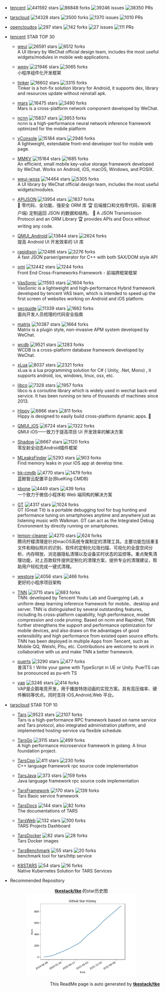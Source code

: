 
+ [tencent](https://github.com/tencent)
![441592 stars](https://img.shields.io/badge/Stars-441592-green)
![86848 forks](https://img.shields.io/badge/Forks-86848-green)
![39246 issues](https://img.shields.io/badge/Issues-39246-green)
![38350 PRs](https://img.shields.io/badge/PRs-38350-green)

+ [tarscloud](https://github.com/tarscloud)
![14328 stars](https://img.shields.io/badge/Stars-14328-green)
![3500 forks](https://img.shields.io/badge/Forks-3500-green)
![1370 issues](https://img.shields.io/badge/Issues-1370-green)
![1010 PRs](https://img.shields.io/badge/PRs-1010-green)

+ [opencloudos](https://github.com/opencloudos)
![297 stars](https://img.shields.io/badge/Stars-297-green)
![142 forks](https://img.shields.io/badge/Forks-142-green)
![27 issues](https://img.shields.io/badge/Issues-27-green)
![111 PRs](https://img.shields.io/badge/PRs-111-green)



+ [tencent](https://github.com/tencent) STAR TOP 30
    
    + [weui](https://github.com/tencent/weui) 
    ![26591 stars](https://img.shields.io/badge/Stars-26591-green)
    ![6512 forks](https://img.shields.io/badge/Forks-6512-green)  
    A UI library by WeChat official design team, includes the most useful widgets/modules in mobile web applications.
    
    + [wepy](https://github.com/tencent/wepy) 
    ![21946 stars](https://img.shields.io/badge/Stars-21946-green)
    ![3065 forks](https://img.shields.io/badge/Forks-3065-green)  
    小程序组件化开发框架
    
    + [tinker](https://github.com/tencent/tinker) 
    ![16602 stars](https://img.shields.io/badge/Stars-16602-green)
    ![3315 forks](https://img.shields.io/badge/Forks-3315-green)  
    Tinker is a hot-fix solution library for Android, it supports dex, library and resources update without reinstall apk.
    
    + [mars](https://github.com/tencent/mars) 
    ![16475 stars](https://img.shields.io/badge/Stars-16475-green)
    ![3490 forks](https://img.shields.io/badge/Forks-3490-green)  
    Mars is a cross-platform network component  developed by WeChat.
    
    + [ncnn](https://github.com/tencent/ncnn) 
    ![15837 stars](https://img.shields.io/badge/Stars-15837-green)
    ![3653 forks](https://img.shields.io/badge/Forks-3653-green)  
    ncnn is a high-performance neural network inference framework optimized for the mobile platform
    
    + [vConsole](https://github.com/tencent/vConsole) 
    ![15184 stars](https://img.shields.io/badge/Stars-15184-green)
    ![2946 forks](https://img.shields.io/badge/Forks-2946-green)  
    A lightweight, extendable front-end developer tool for mobile web page.
    
    + [MMKV](https://github.com/tencent/MMKV) 
    ![15164 stars](https://img.shields.io/badge/Stars-15164-green)
    ![1685 forks](https://img.shields.io/badge/Forks-1685-green)  
    An efficient, small mobile key-value storage framework developed by WeChat. Works on Android, iOS, macOS, Windows, and POSIX.
    
    + [weui-wxss](https://github.com/tencent/weui-wxss) 
    ![14464 stars](https://img.shields.io/badge/Stars-14464-green)
    ![5305 forks](https://img.shields.io/badge/Forks-5305-green)  
    A UI library by WeChat official design team, includes the most useful widgets/modules.
    
    + [APIJSON](https://github.com/tencent/APIJSON) 
    ![13954 stars](https://img.shields.io/badge/Stars-13954-green)
    ![1837 forks](https://img.shields.io/badge/Forks-1837-green)  
    🚀 零代码、全功能、强安全 ORM 库 🏆 后端接口和文档零代码，前端(客户端) 定制返回 JSON 的数据和结构。 🚀 A JSON Transmission Protocol and an ORM Library  🏆 provides APIs and Docs without writing any code.
    
    + [QMUI_Android](https://github.com/tencent/QMUI_Android) 
    ![13844 stars](https://img.shields.io/badge/Stars-13844-green)
    ![2624 forks](https://img.shields.io/badge/Forks-2624-green)  
    提高 Android UI 开发效率的 UI 库
    
    + [rapidjson](https://github.com/tencent/rapidjson) 
    ![12486 stars](https://img.shields.io/badge/Stars-12486-green)
    ![3276 forks](https://img.shields.io/badge/Forks-3276-green)  
    A fast JSON parser/generator for C++ with both SAX/DOM style API
    
    + [omi](https://github.com/tencent/omi) 
    ![12442 stars](https://img.shields.io/badge/Stars-12442-green)
    ![1244 forks](https://img.shields.io/badge/Forks-1244-green)  
     Front End Cross-Frameworks Framework - 前端跨框架框架
    
    + [VasSonic](https://github.com/tencent/VasSonic) 
    ![11593 stars](https://img.shields.io/badge/Stars-11593-green)
    ![1604 forks](https://img.shields.io/badge/Forks-1604-green)  
    VasSonic is a lightweight and high-performance Hybrid framework developed by tencent VAS team, which is intended to speed up the first screen of websites working on Android and iOS platform. 
    
    + [secguide](https://github.com/tencent/secguide) 
    ![11339 stars](https://img.shields.io/badge/Stars-11339-green)
    ![1662 forks](https://img.shields.io/badge/Forks-1662-green)  
    面向开发人员梳理的代码安全指南
    
    + [matrix](https://github.com/tencent/matrix) 
    ![10387 stars](https://img.shields.io/badge/Stars-10387-green)
    ![1664 forks](https://img.shields.io/badge/Forks-1664-green)  
    Matrix is a plugin style, non-invasive APM system developed by WeChat.
    
    + [wcdb](https://github.com/tencent/wcdb) 
    ![9521 stars](https://img.shields.io/badge/Stars-9521-green)
    ![1283 forks](https://img.shields.io/badge/Forks-1283-green)  
    WCDB is a cross-platform database framework developed by WeChat.
    
    + [xLua](https://github.com/tencent/xLua) 
    ![8037 stars](https://img.shields.io/badge/Stars-8037-green)
    ![2321 forks](https://img.shields.io/badge/Forks-2321-green)  
    xLua is a lua programming solution for  C# ( Unity, .Net, Mono) , it supports android, ios, windows, linux, osx, etc.
    
    + [libco](https://github.com/tencent/libco) 
    ![7328 stars](https://img.shields.io/badge/Stars-7328-green)
    ![1957 forks](https://img.shields.io/badge/Forks-1957-green)  
    libco is a coroutine library which is widely used in wechat  back-end service. It has been running on tens of thousands of machines since 2013.
    
    + [Hippy](https://github.com/tencent/Hippy) 
    ![6866 stars](https://img.shields.io/badge/Stars-6866-green)
    ![811 forks](https://img.shields.io/badge/Forks-811-green)  
    Hippy is designed to easily build cross-platform dynamic apps. 👏
    
    + [QMUI_iOS](https://github.com/tencent/QMUI_iOS) 
    ![6724 stars](https://img.shields.io/badge/Stars-6724-green)
    ![1322 forks](https://img.shields.io/badge/Forks-1322-green)  
    QMUI iOS——致力于提高项目 UI 开发效率的解决方案
    
    + [Shadow](https://github.com/tencent/Shadow) 
    ![6667 stars](https://img.shields.io/badge/Stars-6667-green)
    ![1120 forks](https://img.shields.io/badge/Forks-1120-green)  
    零反射全动态Android插件框架
    
    + [MLeaksFinder](https://github.com/tencent/MLeaksFinder) 
    ![5293 stars](https://img.shields.io/badge/Stars-5293-green)
    ![903 forks](https://img.shields.io/badge/Forks-903-green)  
    Find memory leaks in your iOS app at develop time.
    
    + [bk-cmdb](https://github.com/tencent/bk-cmdb) 
    ![4770 stars](https://img.shields.io/badge/Stars-4770-green)
    ![1479 forks](https://img.shields.io/badge/Forks-1479-green)  
    蓝鲸智云配置平台(BlueKing CMDB)
    
    + [kbone](https://github.com/tencent/kbone) 
    ![4449 stars](https://img.shields.io/badge/Stars-4449-green)
    ![439 forks](https://img.shields.io/badge/Forks-439-green)  
    一个致力于微信小程序和 Web 端同构的解决方案
    
    + [GT](https://github.com/tencent/GT) 
    ![4317 stars](https://img.shields.io/badge/Stars-4317-green)
    ![1024 forks](https://img.shields.io/badge/Forks-1024-green)  
    GT (Great Tit) is a portable debugging tool for bug hunting and performance tuning on smartphones anytime and anywhere just as listening music with Walkman. GT can act as the Integrated Debug Environment by directly running on smartphones.
    
    + [lemon-cleaner](https://github.com/tencent/lemon-cleaner) 
    ![4270 stars](https://img.shields.io/badge/Stars-4270-green)
    ![624 forks](https://img.shields.io/badge/Forks-624-green)  
    腾讯柠檬清理是针对macOS系统专属制定的清理工具。主要功能包括重复文件和相似照片的识别、软件的定制化垃圾扫描、可视化的全盘空间分析、内存释放、浏览器隐私清理以及设备实时状态的监控等。重点聚焦清理功能，对上百款软件提供定制化的清理方案，提供专业的清理建议，帮助用户轻松完成一键式清理。
    
    + [westore](https://github.com/tencent/westore) 
    ![4056 stars](https://img.shields.io/badge/Stars-4056-green)
    ![466 forks](https://img.shields.io/badge/Forks-466-green)  
    更好的小程序项目架构
    
    + [TNN](https://github.com/tencent/TNN) 
    ![3715 stars](https://img.shields.io/badge/Stars-3715-green)
    ![683 forks](https://img.shields.io/badge/Forks-683-green)  
    TNN: developed by Tencent Youtu Lab and Guangying Lab, a uniform deep learning inference framework for mobile、desktop and server. TNN is distinguished by several outstanding features, including its cross-platform capability, high performance, model compression and code pruning. Based on ncnn and Rapidnet, TNN further strengthens the support and performance optimization for mobile devices, and also draws on the advantages of good extensibility and high performance from existed open source efforts. TNN has been deployed in multiple Apps from Tencent, such as Mobile QQ, Weishi, Pitu, etc. Contributions are welcome to work in collaborative with us and make TNN a better framework. 
    
    + [puerts](https://github.com/tencent/puerts) 
    ![3290 stars](https://img.shields.io/badge/Stars-3290-green)
    ![477 forks](https://img.shields.io/badge/Forks-477-green)  
    普洱TS！Write your game with TypeScript in UE or Unity. PuerTS can be pronounced as pu-erh TS
    
    + [vap](https://github.com/tencent/vap) 
    ![3246 stars](https://img.shields.io/badge/Stars-3246-green)
    ![414 forks](https://img.shields.io/badge/Forks-414-green)  
    VAP是企鹅电竞开发，用于播放特效动画的实现方案。具有高压缩率、硬件解码等优点。同时支持 iOS,Android,Web 平台。
    

+ [tarscloud](https://github.com/tarscloud) STAR TOP 10
    
    + [Tars](https://github.com/tarscloud/Tars) 
    ![9523 stars](https://img.shields.io/badge/Stars-9523-green)
    ![2107 forks](https://img.shields.io/badge/Forks-2107-green)  
    Tars is a high-performance RPC framework based on name service and Tars protocol, also integrated administration platform, and implemented hosting-service via flexible schedule.
    
    + [TarsGo](https://github.com/tarscloud/TarsGo) 
    ![3115 stars](https://img.shields.io/badge/Stars-3115-green)
    ![499 forks](https://img.shields.io/badge/Forks-499-green)  
    A  high performance microservice  framework  in golang. A linux foundation project.
    
    + [TarsCpp](https://github.com/tarscloud/TarsCpp) 
    ![411 stars](https://img.shields.io/badge/Stars-411-green)
    ![230 forks](https://img.shields.io/badge/Forks-230-green)  
    C++ language framework rpc source code implementation
    
    + [TarsJava](https://github.com/tarscloud/TarsJava) 
    ![373 stars](https://img.shields.io/badge/Stars-373-green)
    ![159 forks](https://img.shields.io/badge/Forks-159-green)  
    Java language framework rpc source code implementation
    
    + [TarsFramework](https://github.com/tarscloud/TarsFramework) 
    ![170 stars](https://img.shields.io/badge/Stars-170-green)
    ![139 forks](https://img.shields.io/badge/Forks-139-green)  
    Tars Basic service framework
    
    + [TarsDocs](https://github.com/tarscloud/TarsDocs) 
    ![144 stars](https://img.shields.io/badge/Stars-144-green)
    ![82 forks](https://img.shields.io/badge/Forks-82-green)  
    The documentations of TARS
    
    + [TarsWeb](https://github.com/tarscloud/TarsWeb) 
    ![132 stars](https://img.shields.io/badge/Stars-132-green)
    ![100 forks](https://img.shields.io/badge/Forks-100-green)  
    TARS Projects Dashboard
    
    + [TarsDocker](https://github.com/tarscloud/TarsDocker) 
    ![82 stars](https://img.shields.io/badge/Stars-82-green)
    ![28 forks](https://img.shields.io/badge/Forks-28-green)  
    Tars Docker  images
    
    + [TarsBenchmark](https://github.com/tarscloud/TarsBenchmark) 
    ![55 stars](https://img.shields.io/badge/Stars-55-green)
    ![20 forks](https://img.shields.io/badge/Forks-20-green)  
    benchmark tool for tars/http service
    
    + [K8STARS](https://github.com/tarscloud/K8STARS) 
    ![54 stars](https://img.shields.io/badge/Stars-54-green)
    ![16 forks](https://img.shields.io/badge/Forks-16-green)  
    Native Kubernetes  Solution for TARS Services
    


+ Recommended Repository  
<p align="center">
      <strong>
        <a href="https://github.com/tkestack/tke" target="_blank">tkestack/tke</a>
      </strong>  的star历史图
  <br>
  <img src="https://raw.githubusercontent.com/ButterAndButterfly/GithubTools/master/data/stars_history.jpg" width="350px"></img>    
</p>

<p align="right">
      This ReadMe page is auto generated by 
      <strong>
        <a href="https://github.com/tkestack/tke" target="_blank">tkestack/tke</a><br>
      </strong>   
</p>